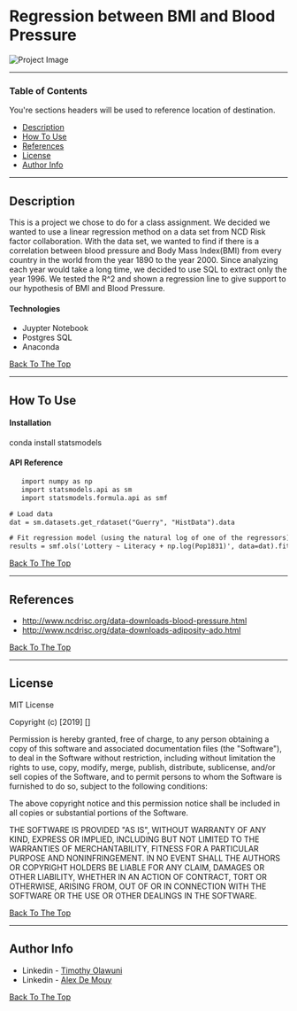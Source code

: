 # Regression between BMI and Blood Pressure

![Project Image]()

> 

---

### Table of Contents
You're sections headers will be used to reference location of destination.

- [Description](#description)
- [How To Use](#how-to-use)
- [References](#references)
- [License](#license)
- [Author Info](#author-info)

---

## Description
This is a project we chose to do for a class assignment. We decided we wanted to use a linear regression method on a data set from NCD Risk factor collaboration. With the data set, we wanted to find if there is a correlation between blood pressure and Body Mass Index(BMI) from every country in the world from the year 1890 to the year 2000. Since analyzing each year would take a long time, we decided to use SQL to extract only the year 1996. We tested the R^2 and shown a regression line to give support to our hypothesis of BMI and Blood Pressure. 


#### Technologies

- Juypter Notebook
- Postgres SQL
- Anaconda

[Back To The Top](#read-me-template)

---

## How To Use

#### Installation

conda install statsmodels

#### API Reference

```html
   import numpy as np
   import statsmodels.api as sm
   import statsmodels.formula.api as smf

# Load data
dat = sm.datasets.get_rdataset("Guerry", "HistData").data

# Fit regression model (using the natural log of one of the regressors)
results = smf.ols('Lottery ~ Literacy + np.log(Pop1831)', data=dat).fit()

```
[Back To The Top](#read-me-template)

---

## References
- http://www.ncdrisc.org/data-downloads-blood-pressure.html
- http://www.ncdrisc.org/data-downloads-adiposity-ado.html

[Back To The Top](#read-me-template)


---

## License

MIT License

Copyright (c) [2019] []

Permission is hereby granted, free of charge, to any person obtaining a copy
of this software and associated documentation files (the "Software"), to deal
in the Software without restriction, including without limitation the rights
to use, copy, modify, merge, publish, distribute, sublicense, and/or sell
copies of the Software, and to permit persons to whom the Software is
furnished to do so, subject to the following conditions:

The above copyright notice and this permission notice shall be included in all
copies or substantial portions of the Software.

THE SOFTWARE IS PROVIDED "AS IS", WITHOUT WARRANTY OF ANY KIND, EXPRESS OR
IMPLIED, INCLUDING BUT NOT LIMITED TO THE WARRANTIES OF MERCHANTABILITY,
FITNESS FOR A PARTICULAR PURPOSE AND NONINFRINGEMENT. IN NO EVENT SHALL THE
AUTHORS OR COPYRIGHT HOLDERS BE LIABLE FOR ANY CLAIM, DAMAGES OR OTHER
LIABILITY, WHETHER IN AN ACTION OF CONTRACT, TORT OR OTHERWISE, ARISING FROM,
OUT OF OR IN CONNECTION WITH THE SOFTWARE OR THE USE OR OTHER DEALINGS IN THE
SOFTWARE.

[Back To The Top](#read-me-template)

---

## Author Info

- Linkedin - [Timothy Olawuni](www.linkedin.com/in/timothyolawuni)
- Linkedin - [Alex De Mouy](www.linkedin.com/in/alexdemouy)

[Back To The Top](#read-me-template)
